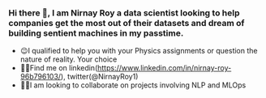 ### Hi there 👋, I am Nirnay Roy a data scientist looking to help companies get the most out of their datasets and dream of building sentient machines in my passtime. 

- :wink:I qualified to help you with your Physics assignments or question the nature of reality. Your choice 
- :man_student:Find me on linkedin(https://www.linkedin.com/in/nirnay-roy-96b796103/), twitter(@NirnayRoy1)
- :man_scientist:I am looking to collaborate on projects involving NLP and MLOps
